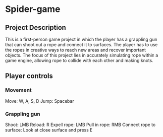 # Spider-game
## Project Description
This is a first-person game project in which the player has a grappling gun that can shoot out a rope and connect it to surfaces. The player has to use the ropes in creative ways to reach new areas and recover important objects. The focus of this project lies in accurately simulating rope within a game engine, allowing rope to collide with each other and making knots.

## Player controls
### Movement
Move: W, A, S, D
Jump: Spacebar

### Grappling gun
Shoot: LMB
Reload: R
Expell rope: LMB
Pull in rope: RMB
Connect rope to surface: Look at close surface and press E
